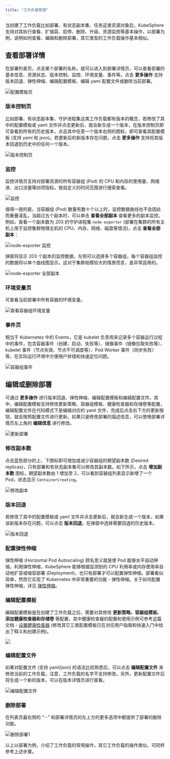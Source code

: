 ```yaml
---
title: "工作负载管理"
---
```


当创建了工作负载比如部署、有状态副本集、任务这类资源对象后，KubeSphere 支持对其执行查看、扩缩容、启停、删除、升级、资源监控等基本操作，以部署为例，说明如何查看、编辑和删除部署，其它类型的工作负载操作基本相似。

## 查看部署详情 

在部署列表页，点击某个部署的名称，就可以进入到部署详情页，可以查看部署的基本信息、资源状态、版本控制、监控、环境变量、事件等。点击 **更多操作** 支持版本回退、弹性伸缩、编辑配置模板、编辑 yaml 配置文件或删除当前部署。

![配置模板页](/ae_deployment_details1.png)

### 版本控制页

比如部署、有状态副本集、守护进程集这类工作负载都有版本的概念，若修改了其中的配置模板或 yaml 文件并点击更新后，就会新生成一个版本，在版本控制页即可查看到所有的历史版本，点击其中任意一个版本右侧的图标，即可查看其配置模板 (支持 yaml 和 json)。若更新后的新版本存在问题，点击 **更多操作** 支持将其版本回退到历史中的任何一个版本。

![版本控制页](/ae_deployment_details_resource.png)

### 监控

监控详情页支持对部署资源的所有容器组 (Pod) 的 CPU 和内存的使用量、网络进、出口流量等四项指标，按自定义的时间范围进行搜索查看。

![监控](/deployment-monitoring.png)

值得一提的是，当容器组 (Pod) 数量有数十个以上时，监控数据曲线也不会因此而重叠凌乱，当超过五个副本时，可以单击 **查看全部副本** 查看更多的副本监控。例如，查看一个副本数为 203 的守护进程集 `node-exporter` (部署在集群的所有主机上用于监控集群物理主机的 CPU、内存、网络、磁盘等情况)，点击 **查看全部副本**：

![node-exporter 监控](/node-exporter-monitoring.png)

弹窗将显示 203 个副本的监控数据，左侧可以选择多个容器组，每个容器组监控的数据将以单个曲线图显示。这对于集群规模较大的情景而言，是非常适用的。

![node-exporter 全部副本](/node-exporter-monitoring-lists.png)

### 环境变量页

可查看当前部署中所有容器的环境变量。

![查看容器组环境变量](/ae_deployment_details_env.png)

### 事件页

相当于 Kubernetes 中的 Events，它是 kubelet 负责用来记录多个容器运行过程中的事件，包含容器事件（创建、启动、失败等）、镜像事件（镜像拉取失败等）、kubelet 事件（节点失效、节点不可调度等）、Pod Worker 事件（同步失败）等，在实际运行环境中方便用户排错和快速定位问题。

![容器组事件](/ae_deployment_details_events.png)


## 编辑或删除部署

可通过 **更多操作** 进行版本回退、弹性伸缩、编辑配置模板和编辑配置文件。其中，编辑配置模板支持修改更新策略、容器组模板、健康检查器和存储卷等配置，编辑配置文件在代码模式下是编辑对应的 yaml 文件，完成后点击右下方的更新按钮，就会按照配置文件进行更新。如果只是修改部署的描述信息，可以使用部署详情页左上角的 **编辑信息** 进行修改。

![更新部署](/ae_deployment_update_1.png)

### 修改副本数

点击蓝色部分的上、下图标即可增加或减少容器组的期望副本数 (Desired replicas)，只有部署和有状态副本集可以修改其副本数。如下所示，点击 **增加副本数** 图标，期望副本数由 1 增加至 2，可以看到容器组列表显示新增了一个 Pod，状态显示 `ContainerCreating`。

![修改副本](/update-replicas.png)

### 版本回退

若修改了其中的配置模板或 yaml 文件并点击更新后，就会新生成一个版本，如果该新版本存在问题，可以点击 **版本回退**，在弹窗中选择需要回退的历史版本。

![版本回退](/revert-setting.png)

### 配置弹性伸缩

弹性伸缩 (Horizontal Pod Autoscaling) 顾名思义就是使 Pod 能够水平自动伸缩，利用弹性伸缩，KubeSphere 能够根据监测到的 CPU 利用率或内存使用率自动地扩容或缩容部署 (Deployment)，也只有部署才可以配置弹性伸缩。部署看似简单，然而它实现了 Kubernetes 中非常重要的功能 - 弹性伸缩。关于如何配置弹性伸缩，详见 [弹性伸缩](../HPA)。

### 编辑配置模板

编辑配置模板是在创建了工作负载之后，需要对其修改 **更新策略、容器组模板、添加健康检查器和存储卷** 等配置，其中健康检查器的配置和使用示例可参考这篇文档 - [设置健康检查器](../health-check) (修改其它三类配置模板已在对应用户指南和快速入门中给出了释义和创建示例)。

![](/edit-configuration-template.png)

### 编辑配置文件

如果对配置文件 (支持 yaml/json) 的语法比较熟悉后，可以点击 **编辑配置文件** 来修改当前的工作负载，注意，工作负载的名字不支持修改。另外，更新配置文件后将生成一个新的版本，可以在版本详情页进行查看。

![编辑配置文件](/edit-yaml.png)

### 删除部署

在列表页最右侧的 “···” 和部署详情页的左上方的更多选项中都提供了部署的删除功能。

 ![删除部署1](/ae_deployment_delete.png)

 以上以部署为例，介绍了工作负载的常用操作，其它工作负载的操作类似，可同样参考上述步骤。